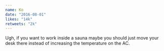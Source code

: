 ```yaml
---
name: Ko
date: "2016-08-01"
likes: "14k"
retweets: "2k"
---
```


Ugh, if you want to work inside a sauna maybe you should
just move your desk there instead of increasing
the temperature on the AC.

